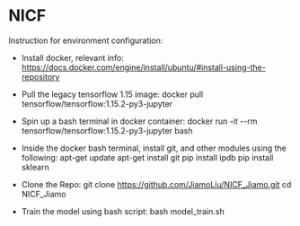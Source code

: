 # NICF
Instruction for environment configuration:

- Install docker, relevant info: 
https://docs.docker.com/engine/install/ubuntu/#install-using-the-repository

- Pull the legacy tensorflow 1.15 image: 
docker pull tensorflow/tensorflow:1.15.2-py3-jupyter

- Spin up a bash terminal in docker container: 
docker run -it --rm tensorflow/tensorflow:1.15.2-py3-jupyter bash 

- Inside the docker bash terminal, install git, and other modules using the following:
apt-get update
apt-get install git
pip install ipdb
pip install sklearn

- Clone the Repo:
git clone https://github.com/JiamoLiu/NICF_Jiamo.git
cd NICF_Jiamo

- Train the model using bash script:
bash model_train.sh
